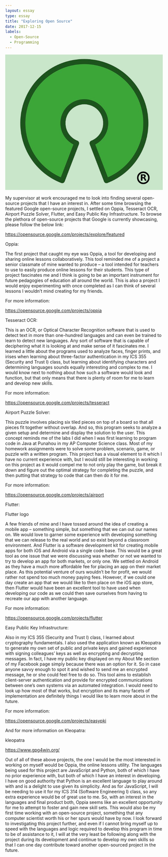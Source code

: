 ```yaml
---
layout: essay
type: essay
title: "Exploring Open Source"
date: 2017-12-15
labels:
  - Open-Source
  - Programming
---
```


<img class="ui medium right floated rounded image" src="../images/10-ways-you-can-contribute-to-the-open-source-community.jpg">

My supervisor at work encouraged me to look into finding several open-source projects that I have an interest in. After some time browsing the featured Google open-source projects, I settled on Oppia, Tesseract OCR, Airport Puzzle Solver, Flutter, and Easy Public Key Infrastructure. To browse the plethora of open-source projects that Google is currently showcasing, please follow the below link:

https://opensource.google.com/projects/explore/featured

Oppia:



The first project that caught my eye was Oppia, a tool for developing and sharing online lessons collaboratively. This tool reminded me of a project a senior classmate of mine wanted to produce – a tool intended for teachers to use to easily produce online lessons for their students. This type of project fascinates me and I think is going to be an important instrument for future pedagogies of education all around the world. This is also a project I would enjoy experimenting with once completed as I can think of several lessons I wouldn’t mind creating for my friends.

For more information:

https://opensource.google.com/projects/oppia

Tesseract OCR:

This is an OCR, or Optical Character Recognition software that is used to detect text in more than one-hundred languages and can even be trained to learn to detect new languages. Any sort of software that is capable of deciphering what it is looking at and make sense of it fascinates me. I learned a little about the programs used to analyze faces, finger prints, and irises when learning about three-factor authentication in my ICS 355 (Security and Trust I) class, but learning about identifying characters and determining languages sounds equally interesting and complex to me. I would know next to nothing about how such a software would look and function, but that only means that there is plenty of room for me to learn and develop new skills.

For more information:

https://opensource.google.com/projects/tesseract

Airport Puzzle Solver:



This puzzle involves placing six tiled pieces on top of a board so that all pieces fit together without overlap. And so, this program seeks to analyze a given setup and determine and display the solution to the user. This concept reminds me of the labs I did when I was first learning to program code in Java at Punahou in my AP Computer Science class. Most of my homework assignments were to solve some problem, scenario, game, or puzzle with a written program. This project has a visual element to it which I have no current experience with, but I would still be interesting in working on this project as it would compel me to not only play the game, but break it down and figure out the optimal strategy for completing the puzzle, and then putting that strategy to code that can then do it for me.

For more information:

https://opensource.google.com/projects/airport

Flutter:

Flutter logo

A few friends of mine and I have tossed around the idea of creating a mobile app – something simple, but something that we can out our names on. We would love to garner some experience with developing something that we can release to the real world and so exist beyond a classroom environment. And Flutter is a software development kit for creating mobile apps for both iOS and Android via a single code base. This would be a great tool as one issue that we were discussing was whether or not we wanted to try to develop an app for both markets, or only one. We settled on Android as they have a much more affordable fee for placing an app on their market place. As this potential venture of ours wouldn’t be for profit, we would rather not spend too much money paying fees. However, if we could one day create an app that we would like to then place on the iOS app store, then Flutter would have been an excellent tool to have used when developing our code as we could then save ourselves from having to recreate our app with another language.

For more information:

https://opensource.google.com/projects/flutter

Easy Public Key Infrastructure:

Also in my ICS 355 (Security and Trust I) class, I learned about cryptography fundamentals. I also used the application known as Kleopatra to generate my own set of public and private keys and gained experience with signing colleagues’ keys as well as encrypting and decrypting messages. In fact, I have my public key displayed on my About Me section of my Facebook page simply because there was an option for it. So in case anyone savvy enough to spot it and wished to send me an encrypted message, he or she could feel free to do so. This tool aims to establish client-server authentication and provide for encrypted communications between one’s own systems via an automated integration. I would need to look up how most of that works, but encryption and its many facets of implementation are definitely things I would like to learn more about in the future.

For more information:

https://opensource.google.com/projects/easypki

And for more information on Kleopatra:

kleopatra

https://www.gpg4win.org/

Out of all of these above projects, the one I would be the most interested in working on myself would be Oppia, the online lessons utility. The languages being used for this project are JavaScript and Python, both of which I have no prior experience with, but both of which I have an interest in developing. I have on good authority that Python is an excellent language to play around with and is a delight to use given its simplicity. And as for JavaScript, I will be needing to use it for my ICS 314 (Software Engineering I) class, so any extra experience would be of great use to me. So, with an interest in the languages and final product both, Oppia seems like an excellent opportunity for me to attempt to foster and gain new skill sets. This would also be my first time working with an open-source project, something that any computer scientist worth his or her spurs would have by now. I look forward to investigating this project further, and even if I cannot bring myself up to speed with the languages and logic required to develop this program in time to be of assistance to it, I will at the very least be following along with the project during its development and continue to develop my own skills so that I can one day contribute toward another open-sourced project in the future.
